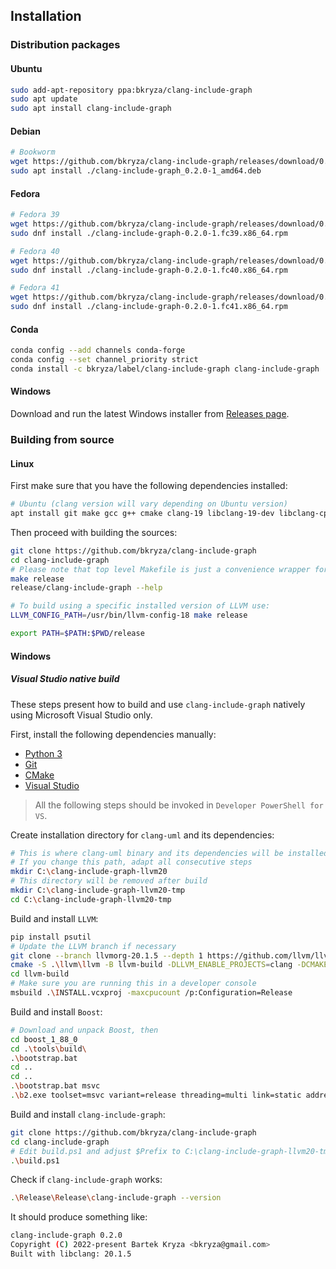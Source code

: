 ## Installation
### Distribution packages
#### Ubuntu
```bash
sudo add-apt-repository ppa:bkryza/clang-include-graph
sudo apt update
sudo apt install clang-include-graph
```

#### Debian

```bash
# Bookworm
wget https://github.com/bkryza/clang-include-graph/releases/download/0.2.0/clang-include-graph_0.2.0-1_amd64.deb
sudo apt install ./clang-include-graph_0.2.0-1_amd64.deb
```

#### Fedora

```bash
# Fedora 39
wget https://github.com/bkryza/clang-include-graph/releases/download/0.2.0/clang-include-graph-0.2.0-1.fc39.x86_64.rpm
sudo dnf install ./clang-include-graph-0.2.0-1.fc39.x86_64.rpm

# Fedora 40
wget https://github.com/bkryza/clang-include-graph/releases/download/0.2.0/clang-include-graph-0.2.0-1.fc40.x86_64.rpm
sudo dnf install ./clang-include-graph-0.2.0-1.fc40.x86_64.rpm

# Fedora 41
wget https://github.com/bkryza/clang-include-graph/releases/download/0.2.0/clang-include-graph-0.2.0-1.fc41.x86_64.rpm
sudo dnf install ./clang-include-graph-0.2.0-1.fc41.x86_64.rpm
```

#### Conda

```bash
conda config --add channels conda-forge
conda config --set channel_priority strict
conda install -c bkryza/label/clang-include-graph clang-include-graph
```

#### Windows

Download and run the latest Windows installer from
[Releases page](https://github.com/bkryza/clang-include-graph/releases).


### Building from source

#### Linux
First make sure that you have the following dependencies installed:

```bash
# Ubuntu (clang version will vary depending on Ubuntu version)
apt install git make gcc g++ cmake clang-19 libclang-19-dev libclang-cpp19-dev libboost-log1.83-dev libboost-graph1.83-dev libboost-filesystem1.83-dev libboost-test1.83-dev libboost-json1.83-dev libboost-program-options1.83-dev
```

Then proceed with building the sources:

```bash
git clone https://github.com/bkryza/clang-include-graph
cd clang-include-graph
# Please note that top level Makefile is just a convenience wrapper for CMake
make release
release/clang-include-graph --help

# To build using a specific installed version of LLVM use:
LLVM_CONFIG_PATH=/usr/bin/llvm-config-18 make release

export PATH=$PATH:$PWD/release
```

#### Windows
##### Visual Studio native build

These steps present how to build and use `clang-include-graph` natively using Microsoft Visual Studio only.

First, install the following dependencies manually:

* [Python 3](https://www.python.org/downloads/windows/)
* [Git](https://git-scm.com/download/win)
* [CMake](https://cmake.org/download/)
* [Visual Studio](https://visualstudio.microsoft.com/vs/community/)

> All the following steps should be invoked in `Developer PowerShell for VS`.

Create installation directory for `clang-uml` and its dependencies:

```bash
# This is where clang-uml binary and its dependencies will be installed after build
# If you change this path, adapt all consecutive steps
mkdir C:\clang-include-graph-llvm20
# This directory will be removed after build
mkdir C:\clang-include-graph-llvm20-tmp
cd C:\clang-include-graph-llvm20-tmp
```

Build and install `LLVM`:

```bash
pip install psutil
# Update the LLVM branch if necessary
git clone --branch llvmorg-20.1.5 --depth 1 https://github.com/llvm/llvm-project.git llvm
cmake -S .\llvm\llvm -B llvm-build -DLLVM_ENABLE_PROJECTS=clang -DCMAKE_INSTALL_PREFIX="C:\clang-include-graph-llvm20" -DLIBCLANG_BUILD_STATIC=ON -DLLVM_ENABLE_PIC=OFF -DBUILD_SHARED_LIBS=OFF -DCMAKE_BUILD_TYPE=Release -DLLVM_TARGETS_TO_BUILD=X86 -DCLANG_LINK_CLANG_DYLIB=OFF -Thost=x64
cd llvm-build
# Make sure you are running this in a developer console
msbuild .\INSTALL.vcxproj -maxcpucount /p:Configuration=Release
```

Build and install `Boost`:

```bash
# Download and unpack Boost, then
cd boost_1_88_0
cd .\tools\build\
.\bootstrap.bat
cd ..
cd ..
.\bootstrap.bat msvc
.\b2.exe toolset=msvc variant=release threading=multi link=static address-model=64 --with-atomic --with-container --with-filesystem --with-thread --with-graph --with-log --with-test --with-json --with-program_options --with-test --prefix="C:\clang-include-graph-llvm20-tmp" -j6 install
```

Build and install `clang-include-graph`:

```bash
git clone https://github.com/bkryza/clang-include-graph
cd clang-include-graph
# Edit build.ps1 and adjust $Prefix to C:\clang-include-graph-llvm20-tmp
.\build.ps1
```

Check if `clang-include-graph` works:

```bash
.\Release\Release\clang-include-graph --version
```

It should produce something like:
```bash
clang-include-graph 0.2.0
Copyright (C) 2022-present Bartek Kryza <bkryza@gmail.com>
Built with libclang: 20.1.5
```
